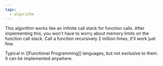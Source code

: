 ```yaml
---
tags:
  - algorithm
---
```

This algorithm works like an infinite call stack for function calls.
After implementing this, you won't have to worry about memory limits on the function call stack.
Call a function recursively 2 million times, it'll work just fine.

Typical in [[Functional Programming]] languages, but not exclusive to them. It can be implemented anywhere.